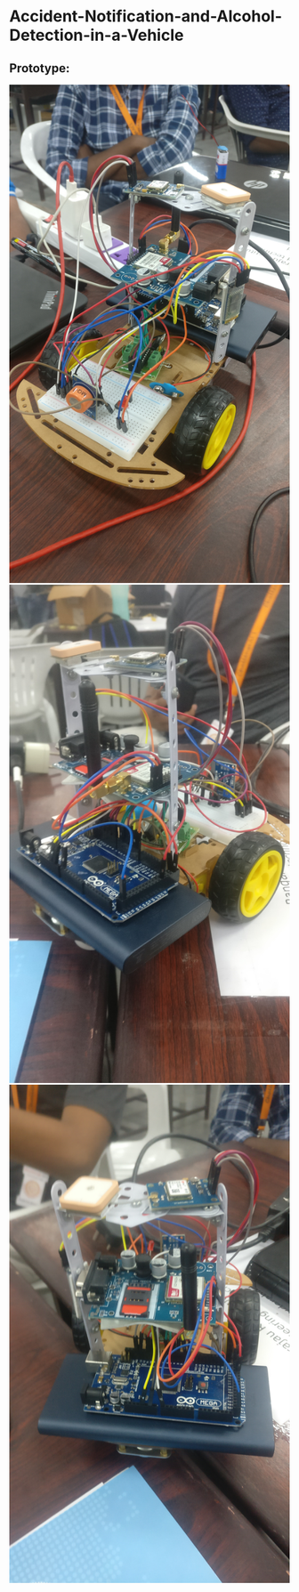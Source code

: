 # Accident-Notification-and-Alcohol-Detection-in-a-Vehicle

## Prototype:
<img src="image/IMG_20181014_121912.jpg" width="1000">

<img src="image/IMG_20181014_130546.jpg" width="1000">

<img src="image/IMG_20181014_130554.jpg" width="1000">
